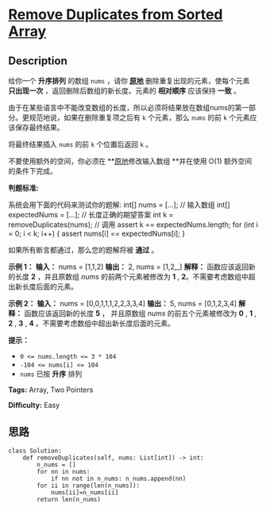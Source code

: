 # [Remove Duplicates from Sorted Array][title]

## Description

给你一个 **升序排列** 的数组 `nums` ，请你
**[原地](http://baike.baidu.com/item/%E5%8E%9F%E5%9C%B0%E7%AE%97%E6%B3%95)**
删除重复出现的元素，使每个元素 **只出现一次** ，返回删除后数组的新长度。元素的 **相对顺序** 应该保持 **一致** 。

由于在某些语言中不能改变数组的长度，所以必须将结果放在数组nums的第一部分。更规范地说，如果在删除重复项之后有 `k` 个元素，那么 `nums` 的前
`k` 个元素应该保存最终结果。

将最终结果插入 `nums` 的前 `k` 个位置后返回 `k` 。

不要使用额外的空间，你必须在
**[原地](https://baike.baidu.com/item/%E5%8E%9F%E5%9C%B0%E7%AE%97%E6%B3%95)修改输入数组
**并在使用 O(1) 额外空间的条件下完成。

**判题标准:**

系统会用下面的代码来测试你的题解:
            int[] nums = [...]; // 输入数组    int[] expectedNums = [...]; // 长度正确的期望答案        int k = removeDuplicates(nums); // 调用        assert k == expectedNums.length;    for (int i = 0; i < k; i++) {        assert nums[i] == expectedNums[i];    }

如果所有断言都通过，那么您的题解将被 **通过** 。



**示例 1：**
            **输入：** nums = [1,1,2]    **输出：** 2, nums = [1,2,_]    **解释：** 函数应该返回新的长度 **2** ，并且原数组 _nums_ 的前两个元素被修改为 **1** , **2**。不需要考虑数组中超出新长度后面的元素。    

**示例 2：**
            **输入：** nums = [0,0,1,1,1,2,2,3,3,4]    **输出：** 5, nums = [0,1,2,3,4]    **解释：** 函数应该返回新的长度 **5** ， 并且原数组 _nums_ 的前五个元素被修改为 **0** , **1** , **2** , **3** , **4** 。不需要考虑数组中超出新长度后面的元素。    



**提示：**

  * `0 <= nums.length <= 3 * 104`
  * `-104 <= nums[i] <= 104`
  * `nums` 已按 **升序** 排列


**Tags:** Array, Two Pointers

**Difficulty:** Easy

## 思路

``` python3
class Solution:
    def removeDuplicates(self, nums: List[int]) -> int:
        n_nums = []
        for nn in nums:
            if nn not in n_nums: n_nums.append(nn)
        for ii in range(len(n_nums)):
            nums[ii]=n_nums[ii]
        return len(n_nums)
```

[title]: https://leetcode-cn.com/problems/remove-duplicates-from-sorted-array
